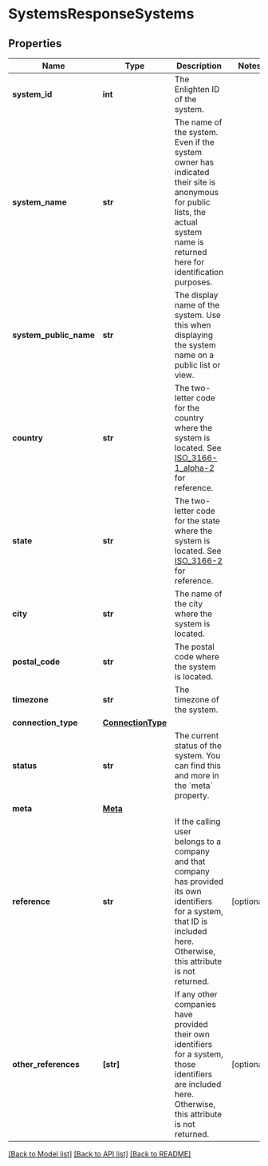 # SystemsResponseSystems


## Properties
Name | Type | Description | Notes
------------ | ------------- | ------------- | -------------
**system_id** | **int** | The Enlighten ID of the system. | 
**system_name** | **str** | The name of the system. Even if the system owner has indicated their site is anonymous for public lists, the actual system name is returned here for identification purposes. | 
**system_public_name** | **str** | The display name of the system. Use this when displaying the system name on a public list or view. | 
**country** | **str** | The two-letter code for the country where the system is located. See [ISO_3166-1_alpha-2](https://en.wikipedia.org/wiki/ISO_3166-1_alpha-2) for reference. | 
**state** | **str** | The two-letter code for the state where the system is located. See [ISO_3166-2](https://en.wikipedia.org/wiki/ISO_3166-2) for reference. | 
**city** | **str** | The name of the city where the system is located. | 
**postal_code** | **str** | The postal code where the system is located. | 
**timezone** | **str** | The timezone of the system. | 
**connection_type** | [**ConnectionType**](ConnectionType.md) |  | 
**status** | **str** | The current status of the system. You can find this and more in the &#x60;meta&#x60; property. | 
**meta** | [**Meta**](Meta.md) |  | 
**reference** | **str** | If the calling user belongs to a company and that company has provided its own identifiers for a system, that ID is included here. Otherwise, this attribute is not returned. | [optional] 
**other_references** | **[str]** | If any other companies have provided their own identifiers for a system, those identifiers are included here. Otherwise, this attribute is not returned. | [optional] 

[[Back to Model list]](../README.md#documentation-for-models) [[Back to API list]](../README.md#documentation-for-api-endpoints) [[Back to README]](../README.md)



